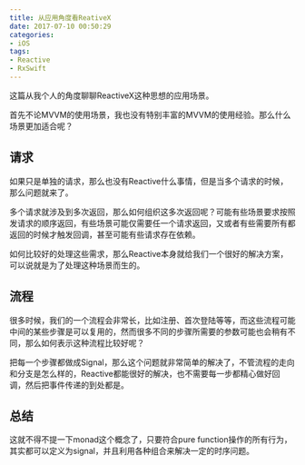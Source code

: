 ```yaml
---
title: 从应用角度看ReativeX
date: 2017-07-10 00:50:29
categories:
- iOS
tags:
- Reactive
- RxSwift
---
```


这篇从我个人的角度聊聊ReactiveX这种思想的应用场景。

<!--more-->

首先不论MVVM的使用场景，我也没有特别丰富的MVVM的使用经验。那么什么场景更加适合呢？

## 请求

如果只是单独的请求，那么也没有Reactive什么事情，但是当多个请求的时候，那么问题就来了。

多个请求就涉及到多次返回，那么如何组织这多次返回呢？可能有些场景要求按照发请求的顺序返回，有些场景可能仅需要任一个请求返回，又或者有些需要所有都返回的时候才触发回调，甚至可能有些请求存在依赖。

如何比较好的处理这些需求，那么Reactive本身就给我们一个很好的解决方案，可以说就是为了处理这种场景而生的。

## 流程

很多时候，我们的一个流程会非常长，比如注册、首次登陆等等，而这些流程可能中间的某些步骤是可以复用的，然而很多不同的步骤所需要的参数可能也会稍有不同，那么如何表示这种流程比较好呢？

把每一个步骤都做成Signal，那么这个问题就非常简单的解决了，不管流程的走向和分支是怎么样的，Reactive都能很好的解决，也不需要每一步都精心做好回调，然后把事件传递的到处都是。

## 总结

这就不得不提一下monad这个概念了，只要符合pure function操作的所有行为，其实都可以定义为signal，并且利用各种组合来解决一定的时序问题。

